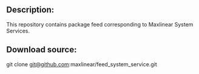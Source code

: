 ## Description:
 
This repository contains package feed corresponding to Maxlinear System Services.
 
## Download source:
 
git clone git@github.com:maxlinear/feed_system_service.git
